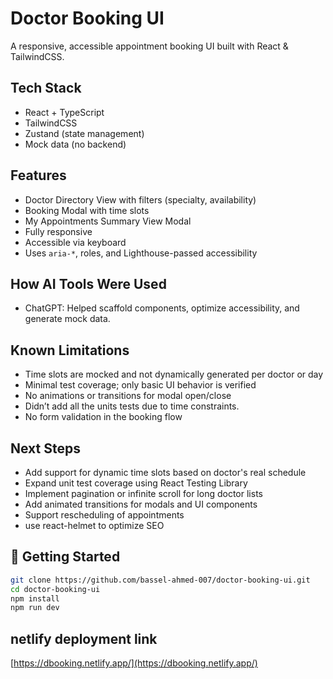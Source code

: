 # Doctor Booking UI

A responsive, accessible appointment booking UI built with React & TailwindCSS.

## Tech Stack

- React + TypeScript
- TailwindCSS
- Zustand (state management)
- Mock data (no backend)

## Features

- Doctor Directory View with filters (specialty, availability)
- Booking Modal with time slots
- My Appointments Summary View Modal
- Fully responsive
- Accessible via keyboard
- Uses `aria-*`, roles, and Lighthouse-passed accessibility

## How AI Tools Were Used

- ChatGPT: Helped scaffold components, optimize accessibility, and generate mock data.

## Known Limitations

- Time slots are mocked and not dynamically generated per doctor or day
- Minimal test coverage; only basic UI behavior is verified
- No animations or transitions for modal open/close
- Didn’t add all the units tests due to time constraints.
- No form validation in the booking flow

## Next Steps

- Add support for dynamic time slots based on doctor's real schedule
- Expand unit test coverage using React Testing Library
- Implement pagination or infinite scroll for long doctor lists
- Add animated transitions for modals and UI components
- Support rescheduling of appointments
- use react-helmet to optimize SEO

## 🚀 Getting Started

```bash
git clone https://github.com/bassel-ahmed-007/doctor-booking-ui.git
cd doctor-booking-ui
npm install
npm run dev
```



## netlify deployment link

[https://dbooking.netlify.app/](https://dbooking.netlify.app/)
